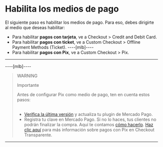 # Habilita los medios de pago

El siguiente paso es habilitar los medios de pago. Para eso, debes dirigirte al medio que deseas habilitar:

- Para habilitar **pagos con tarjeta**, ve a Checkout > Credit and Debit Card.
- Para habilitar **pagos con ticket**, ve a Custom Checkout > Offline Payment Methods (Ticket).
----[mlb]----
- Para habilitar **pagos con Pix**, ve a Custom Checkout > Pix.
------------

----[mlb]----
> WARNING
>
> Importante
>
> Antes de configurar Pix como medio de pago, ten en cuenta estos pasos:<br><br>
> - [Verifica la última versión](https://marketplace.magento.com/mercadopago-core.html#product.info.details.release_notes) y actualiza tu plugin de Mercado Pago.<br>
> - Registra tu clave en Mercado Pago. Si no lo haces, tus clientes no podrán finalizar la compra. Aquí te contamos [cómo hacerlo](https://www.mercadopago.com.br/stop/pix?url=https%3A%2F%2Fwww.mercadopago.com.br%2Fadmin-pix-keys%2Fmy-keys&authentication_mode=required).
> [Haz clic aquí](https://www.mercadopago[FAKER][URL][DOMAIN]/developers/es/guides/online-payments/checkout-api/receiving-payment-by-pix) para más información sobre pagos con Pix en Checkout Transparente. 
------------